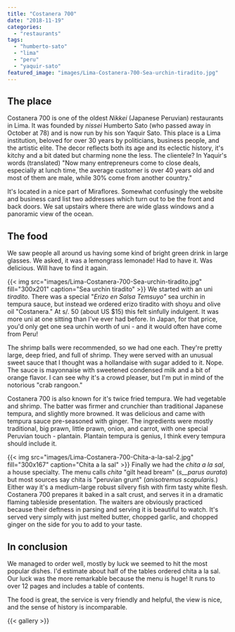 ```yaml
---
title: "Costanera 700"
date: "2018-11-19"
categories: 
  - "restaurants"
tags: 
  - "humberto-sato"
  - "lima"
  - "peru"
  - "yaquir-sato"
featured_image: "images/Lima-Costanera-700-Sea-urchin-tiradito.jpg"
---
```

## The place

Costanera 700 is one of the oldest _Nikkei_ (Japanese
Peruvian) restaurants in Lima. It was founded by _nissei_ Humberto
Sato (who passed away in October at 78) and is now run by his son
Yaquir Sato. This place is a Lima institution, beloved for over 30
years by politicians, business people, and the artistic elite. The
decor reflects both its age and its eclectic history, it's kitchy and
a bit dated but charming none the less.  The clientele? In Yaquir's
words (translated) "Now many entrepreneurs come to close deals,
especially at lunch time, the average customer is over 40 years old
and most of them are male, while 30% come from another country."

It's located in a nice part of Miraflores. Somewhat confusingly the
website and business card list two addresses which turn out to be the
front and back doors. We sat upstairs where there are wide glass
windows and a panoramic view of the ocean.

## The food

We saw people all around us having some kind of bright green drink in
large glasses. We asked, it was a lemongrass lemonade! Had to have
it. Was delicious. Will have to find it again.

{{< img src="images/Lima-Costanera-700-Sea-urchin-tiradito.jpg" fill="300x201" caption="Sea urchin tiradito" >}}
We started with an uni _tiradito._ There was a special "_Erizo en
Salsa Temsuyo"_ sea urchin in tempura sauce, but instead we ordered
erizo tiradito with shoyu and olive oil "Costanera." At s/. 50 (about
US $15) this felt sinfully indulgent. It was more uni at one sitting
than I've ever had before. In Japan, for that price, you'd only get
one sea urchin worth of uni - and it would often have come from Peru!

The shrimp balls were recommended, so we had one each. They're pretty
large, deep fried, and full of shrimp. They were served with an
unusual sweet sauce that I thought was a hollandaise with sugar added
to it. Nope. The sauce is mayonnaise with sweetened condensed milk and
a bit of orange flavor. I can see why it's a crowd pleaser, but I'm
put in mind of the notorious "crab rangoon."

Costanera 700 is also known for it's twice fried tempura. We had
vegetable and shrimp. The batter was firmer and crunchier than
traditional Japanese tempura, and slightly more browned. It was
delicious and came with tempura sauce pre-seasoned with ginger. The
ingredients were mostly traditional, big prawn, little prawn, onion,
and carrot, with one special Peruvian touch - plantain. Plantain
tempura is genius, I think every tempura should include it.

{{< img src="images/Lima-Costanera-700-Chita-a-la-sal-2.jpg" fill="300x167" caption="Chita a la sal" >}}
Finally we had the _chita a la sal_, a house specialty. The menu
calls _chita_ "gilt head bream" (_s__parus aurata_) but most sources
say chita is "peruvian grunt" (_anisotremus scapularis._) Either way
it's a medium-large robust silvery fish with firm tasty white
flesh. Costanera 700 prepares it baked in a salt crust, and serves it
in a dramatic flaming tableside presentation. The waiters are
obviously practiced because their deftness in parsing and serving it
is beautiful to watch. It's served very simply with just melted
butter, chopped garlic, and chopped ginger on the side for you to add
to your taste.

## In conclusion

We managed to order well, mostly by luck we seemed to hit the most
popular dishes. I'd estimate about half of the tables ordered chita a
la sal. Our luck was the more remarkable because the menu is huge! It
runs to over 12 pages and includes a table of contents.

The food is great, the service is very friendly and helpful, the view
is nice, and the sense of history is incomparable.

{{< gallery >}}
